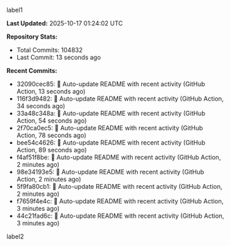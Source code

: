 
label1 
<!-- ACTIVITY_START -->
**Last Updated:** 2025-10-17 01:24:02 UTC

**Repository Stats:**
- Total Commits: 104832
- Last Commit: 13 seconds ago

**Recent Commits:**
- 32090cec85: 🤖 Auto-update README with recent activity (GitHub Action, 13 seconds ago)
- 116f3d9482: 🤖 Auto-update README with recent activity (GitHub Action, 34 seconds ago)
- 33a48c348a: 🤖 Auto-update README with recent activity (GitHub Action, 54 seconds ago)
- 2f70ca0ec5: 🤖 Auto-update README with recent activity (GitHub Action, 78 seconds ago)
- bee54c4626: 🤖 Auto-update README with recent activity (GitHub Action, 89 seconds ago)
- f4af51f8be: 🤖 Auto-update README with recent activity (GitHub Action, 2 minutes ago)
- 98e34193e5: 🤖 Auto-update README with recent activity (GitHub Action, 2 minutes ago)
- 5f9fa80cb1: 🤖 Auto-update README with recent activity (GitHub Action, 2 minutes ago)
- f7659f4e4c: 🤖 Auto-update README with recent activity (GitHub Action, 3 minutes ago)
- 44c21fad6c: 🤖 Auto-update README with recent activity (GitHub Action, 3 minutes ago)
<!-- ACTIVITY_END -->

label2
